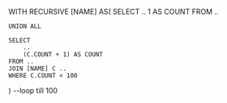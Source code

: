 WITH RECURSIVE [NAME] AS(
	SELECT 
		..
		1 AS COUNT
	FROM ..

	UNION ALL

	SELECT 
		.. 
		(C.COUNT + 1) AS COUNT
	FROM ..
	JOIN [NAME] C ..
	WHERE C.COUNT < 100 
)
--loop till 100